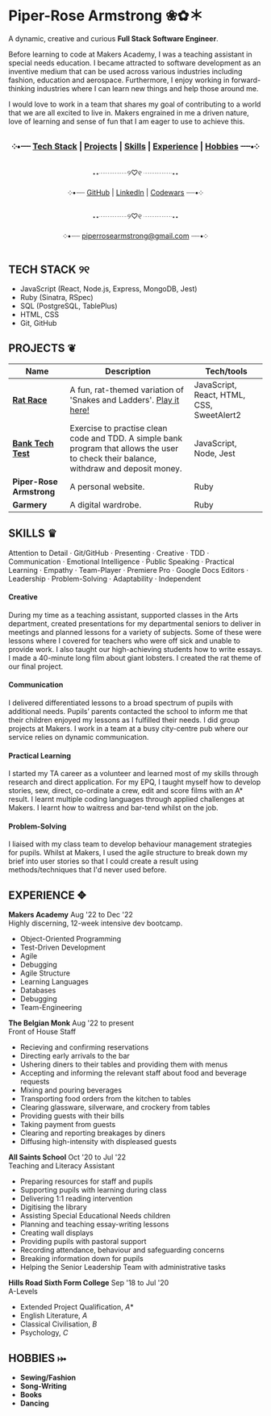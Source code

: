 # Piper-Rose Armstrong ❀✿＊ #

A dynamic, creative and curious **Full Stack Software Engineer**. 

Before learning to code at Makers Academy, I was a teaching assistant in special needs education. I became attracted to software development as an inventive medium that can be used across various industries including fashion, education and aerospace. Furthermore, I enjoy working in forward-thinking industries where I can learn new things and help those around me. 

I would love to work in a team that shares my goal of contributing to a world that we are all excited to live in. Makers engrained in me a driven nature, love of learning and sense of fun that I am eager to use to achieve this.

<div align="center">

### ༶•┈┈ [Tech Stack](https://github.com/piperrosearmstrong#tech-stack-%E0%AD%A8%E0%AD%A7) | [Projects](https://github.com/piperrosearmstrong/piperrosearmstrong#projects-) | [Skills](https://github.com/piperrosearmstrong/piperrosearmstrong#skills-) | [Experience](https://github.com/piperrosearmstrong/piperrosearmstrong#experience-) | [Hobbies](https://github.com/piperrosearmstrong/piperrosearmstrong#hobbies-) ┈┈•༶

⋆⋆┈┈┈┈୨♡୧ ┈┈┈┈⋆⋆

༶•┈┈ [GitHub](https://github.com/piperrosearmstrong) | [LinkedIn](https://www.linkedin.com/in/piper-rose-armstrong-a20447265/) | [Codewars](https://www.codewars.com/users/piperrosearmstrong) ┈┈•༶

⋆⋆┈┈┈┈୨♡୧ ┈┈┈┈⋆⋆

༶•┈┈ piperrosearmstrong@gmail.com ┈┈•༶
  
</div>

## TECH STACK ୨୧

- JavaScript (React, Node.js, Express, MongoDB, Jest)
- Ruby (Sinatra, RSpec) 
- SQL (PostgreSQL, TablePlus)
- HTML, CSS 
- Git, GitHub

## PROJECTS ❦

| Name                         | Description       | Tech/tools        |
| ---------------------------- | ----------------- | ----------------- |
| **[Rat Race](https://github.com/Ollie-HB/rat-race)**                 | A fun, rat-themed variation of 'Snakes and Ladders'. [Play it here!](https://rat-race-boardgame.netlify.app/) | JavaScript, React, HTML, CSS, SweetAlert2 |
| **[Bank Tech Test](https://github.com/piperrosearmstrong/bank-tech-test)** | Exercise to practise clean code and TDD. A simple bank program that allows the user to check their balance, withdraw and deposit money. | JavaScript, Node, Jest |
| **Piper-Rose Armstrong**         | A personal website. | Ruby              |
| **Garmery**                  | A digital wardrobe. | Ruby              |

## SKILLS ♛

Attention to Detail · Git/GitHub · Presenting · Creative · TDD · Communication · Emotional Intelligence · Public Speaking · Practical Learning · Empathy · Team-Player · Premiere Pro · Google Docs Editors · Leadership · Problem-Solving · Adaptability · Independent

#### Creative

During my time as a teaching assistant, supported classes in the Arts department, created presentations for my departmental seniors to deliver in meetings and planned lessons for a variety of subjects. Some of these were lessons where I covered for teachers who were off sick and unable to provide work. I also taught our high-achieving students how to write essays. I made a 40-minute long film about giant lobsters. I created the rat theme of our final project.

#### Communication

I delivered differentiated lessons to a broad spectrum of pupils with additional needs. Pupils’ parents contacted the school to inform me that their children enjoyed my lessons as I fulfilled their needs. I did group projects at Makers. I work in a team at a busy city-centre pub where our service relies on dynamic communication.

#### Practical Learning

I started my TA career as a volunteer and learned most of my skills through research and direct application. For my EPQ, I taught myself how to develop stories, sew, direct, co-ordinate a crew, edit and score films with an A* result. I learnt multiple coding languages through applied challenges at Makers. I learnt how to waitress and bar-tend whilst on the job.

#### Problem-Solving

I liaised with my class team to develop behaviour management strategies for pupils. Whilst at Makers, I used the agile structure to break down my brief into user stories so that I could create a result using methods/techniques that I'd never used before.

## EXPERIENCE ✥

**Makers Academy** Aug '22 to Dec '22    
Highly discerning, 12-week intensive dev bootcamp.

- Object-Oriented Programming
- Test-Driven Development
- Agile
- Debugging
- Agile Structure
- Learning Languages
- Databases
- Debugging
- Team-Engineering

**The Belgian Monk** Aug '22 to present    
Front of House Staff

- Recieving and confirming reservations
- Directing early arrivals to the bar
- Ushering diners to their tables and providing them with menus
- Accepting and informing the relevant staff about food and beverage requests
- Mixing and pouring beverages
- Transporting food orders from the kitchen to tables
- Clearing glassware, silverware, and crockery from tables
- Providing guests with their bills
- Taking payment from guests
- Clearing and reporting breakages by diners
- Diffusing high-intensity with displeased guests

**All Saints School** Oct '20 to Jul '22    
Teaching and Literacy Assistant

- Preparing resources for staff and pupils
- Supporting pupils with learning during class
- Delivering 1:1 reading intervention
- Digitising the library
- Assisting Special Educational Needs children
- Planning and teaching essay-writing lessons
- Creating wall displays
- Providing pupils with pastoral support
- Recording attendance, behaviour and safeguarding concerns
- Breaking information down for pupils
- Helping the Senior Leadership Team with administrative tasks

**Hills Road Sixth Form College** Sep '18 to Jul '20    
A-Levels

- Extended Project Qualification, *A**
- English Literature, *A*
- Classical Civilisation, *B*
- Psychology, *C*

## HOBBIES ⤠

- **Sewing/Fashion**
- **Song-Writing**
- **Books**
- **Dancing**


